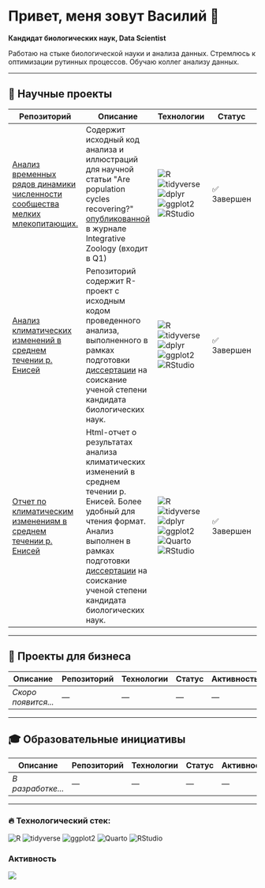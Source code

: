 # Привет, меня зовут Василий 👋

**Кандидат биологических наук, Data Scientist**  

Работаю на стыке биологической науки и анализа данных. Стремлюсь к оптимизации рутинных процессов. Обучаю коллег анализу данных.

---

## 🔬 Научные проекты

| Репозиторий | Описание | Технологии | Статус | Активность |
|----------|-------------|------------|--------|------------|
| [Анализ временных рядов динамики численности сообщества мелких млекопитающих.](https://github.com/yakushov1/time_series_of_dynamics) | Содержит исходный код анализа и иллюстраций для научной статьи "Are population cycles recovering?" <a href='https://onlinelibrary.wiley.com/doi/10.1111/1749-4877.12770?__cf_chl_rt_tk=8AvLj9gmf9svvJ68Rx0.LungNtXzg_lNkZqtiUQU5zE-1755340714-1.0.1.1-_oLzuG8LkmRwDhYkc184ZtGfrqsxfR9p7G4l3f.k.xI'>опубликованной</a> в журнале Integrative Zoology (входит в Q1) | <img src="https://img.shields.io/badge/R-276DC3?logo=r&logoColor=white" alt="R"> <img src="https://img.shields.io/badge/tidyverse-1A162D?logo=r&logoColor=white" alt="tidyverse"> <img src="https://img.shields.io/badge/dplyr-1A162D?logo=r&logoColor=white" alt="dplyr"> <img src="https://img.shields.io/badge/ggplot2-5A4FCF?logo=r&logoColor=white" alt="ggplot2"> <img src="https://img.shields.io/badge/RStudio-75AADB?logo=rstudio&logoColor=white" alt="RStudio"> | ✅ Завершен | ![Last Commit](https://img.shields.io/github/last-commit/yakushov1/time_series_of_dynamics?style=flat-square) |
| [Анализ климатических изменений  в среднем течении р. Енисей](https://github.com/yakushov1/climate_change_source_code)|  Репозиторий содержит R-проект c исходным кодом проведенного анализа, выполненного в рамках подготовки <a href='https://sev-in.ru/node/4003'>диссертации</a> на соискание ученой степени кандидата биологических наук.| <img src="https://img.shields.io/badge/R-276DC3?logo=r&logoColor=white" alt="R"> <img src="https://img.shields.io/badge/tidyverse-1A162D?logo=r&logoColor=white" alt="tidyverse"> <img src="https://img.shields.io/badge/dplyr-1A162D?logo=r&logoColor=white" alt="dplyr"> <img src="https://img.shields.io/badge/ggplot2-5A4FCF?logo=r&logoColor=white" alt="ggplot2"> <img src="https://img.shields.io/badge/RStudio-75AADB?logo=rstudio&logoColor=white" alt="RStudio"> | ✅ Завершен | ![Last Commit](https://img.shields.io/github/last-commit/yakushov1/climate_change_source_code?style=flat-square) |
| [Отчет по климатическим изменениям в среднем течении р. Енисей](https://github.com/yakushov1/climate_change_report) |Html-отчет о результатах анализа климатических изменений в среднем течении р. Енисей. Более удобный для чтения формат. Анализ выполнен в рамках подготовки <a href='https://sev-in.ru/node/4003'>диссертации</a> на соискание ученой степени кандидата биологических наук. | <img src="https://img.shields.io/badge/R-276DC3?logo=r&logoColor=white" alt="R"> <img src="https://img.shields.io/badge/tidyverse-1A162D?logo=r&logoColor=white" alt="tidyverse"> <img src="https://img.shields.io/badge/dplyr-1A162D?logo=r&logoColor=white" alt="dplyr"> <img src="https://img.shields.io/badge/ggplot2-5A4FCF?logo=r&logoColor=white" alt="ggplot2"> <img src="https://img.shields.io/badge/Quarto-1976D2?logo=quarto&logoColor=white" alt="Quarto"> <img src="https://img.shields.io/badge/RStudio-75AADB?logo=rstudio&logoColor=white" alt="RStudio"> | ✅ Завершен | ![Last Commit](https://img.shields.io/github/last-commit/yakushov1/climate_change_report?style=flat-square) |

---

## 💼 Проекты для бизнеса

| Описание | Репозиторий | Технологии | Статус | Активность |
|----------|-------------|------------|--------|------------|
| *Скоро появится...* | — | — | — | — |

---

## 🎓 Образовательные инициативы

| Описание | Репозиторий | Технологии | Статус | Активность |
|----------|-------------|------------|--------|------------|
| *В разработке...* | — | — | — | — |

---

### 🔥 Технологический стек:
<img src="https://img.shields.io/badge/R-276DC3?logo=r&logoColor=white" alt="R" title="R"> 
<img src="https://img.shields.io/badge/tidyverse-1A162D?logo=r&logoColor=white" alt="tidyverse" title="tidyverse"> 
<img src="https://img.shields.io/badge/ggplot2-5A4FCF?logo=r&logoColor=white" alt="ggplot2" title="ggplot2"> 
<img src="https://img.shields.io/badge/Quarto-1976D2?logo=quarto&logoColor=white" alt="Quarto" title="Quarto"> 
<img src="https://img.shields.io/badge/RStudio-75AADB?logo=rstudio&logoColor=white" alt="RStudio" title="RStudio">

### Активность
![](http://github-profile-summary-cards.vercel.app/api/cards/profile-details?username=yakushov1&theme=aura_dark)
